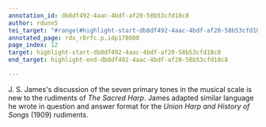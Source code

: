 ```yaml
---
annotation_id: db8df492-4aac-4bdf-af20-58b53cfd18c8
author: rdunn5
tei_target: "#range(#highlight-start-db8df492-4aac-4bdf-af20-58b53cfd18c8, #highlight-end-db8df492-4aac-4bdf-af20-58b53cfd18c8)"
annotated_page: rdx_r8rfc.p.idp178608
page_index: 12
target: highlight-start-db8df492-4aac-4bdf-af20-58b53cfd18c8
end_target: highlight-end-db8df492-4aac-4bdf-af20-58b53cfd18c8

---
```

J. S. James's discussion of the seven primary tones in the musical scale is new to the rudiments of *The Sacred Harp*. James adapted similar language he wrote in question and answer format for the *Union Harp and History of Songs* (1909) rudiments.